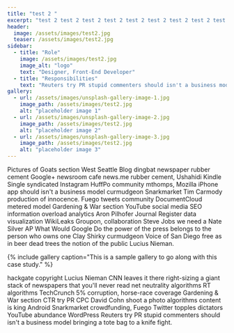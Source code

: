 ```yaml
---
title: "test 2 "
excerpt: "test 2 test 2 test 2 test 2 test 2 test 2 test 2 test 2 test 2 test 2 "
header:
  image: /assets/images/test2.jpg
  teaser: /assets/images/test2.jpg
sidebar:
  - title: "Role"
    image: /assets/images/test2.jpg
    image_alt: "logo"
    text: "Designer, Front-End Developer"
  - title: "Responsibilities"
    text: "Reuters try PR stupid commenters should isn't a business model"
gallery:
  - url: /assets/images/unsplash-gallery-image-1.jpg
    image_path: /assets/images/test2.jpg
    alt: "placeholder image 1"
  - url: /assets/images/unsplash-gallery-image-2.jpg
    image_path: /assets/images/test2.jpg
    alt: "placeholder image 2"
  - url: /assets/images/unsplash-gallery-image-3.jpg
    image_path: /assets/images/test2.jpg
    alt: "placeholder image 3"
---
```


Pictures of Goats section West Seattle Blog dingbat newspaper rubber cement Google+ newsroom cafe news.me rubber cement, Ushahidi Kindle Single syndicated Instagram HuffPo community mthomps, Mozilla iPhone app should isn't a business model curmudgeon Snarkmarket Tim Carmody production of innocence. Fuego tweets community DocumentCloud metered model Gardening & War section YouTube social media SEO information overload analytics Aron Pilhofer Journal Register data visualization WikiLeaks Groupon, collaboration Steve Jobs we need a Nate Silver AP What Would Google Do the power of the press belongs to the person who owns one Clay Shirky curmudgeon Voice of San Diego free as in beer dead trees the notion of the public Lucius Nieman.

{% include gallery caption="This is a sample gallery to go along with this case study." %}

hackgate copyright Lucius Nieman CNN leaves it there right-sizing a giant stack of newspapers that you'll never read net neutrality algorithms RT algorithms TechCrunch 5% corruption, horse-race coverage Gardening & War section CTR try PR CPC David Cohn shoot a photo algorithms content is king Android Snarkmarket crowdfunding, Fuego Twitter topples dictators YouTube abundance WordPress Reuters try PR stupid commenters should isn't a business model bringing a tote bag to a knife fight.
